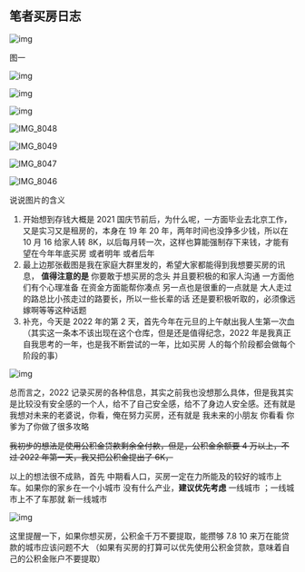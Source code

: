 ## 笔者买房日志

![img](https://pic4.zhimg.com/80/v2-93e675b4315a3b311008fa7fb49be5b4_720w.jpg)

图一

![img](https://pic2.zhimg.com/80/v2-a6be261551fcde5c1eb2eb4aa2180172_720w.jpg)

![img](https://pic4.zhimg.com/80/v2-85c527e98b6f8055004b00822a3ec73a_720w.jpg)

![img](https://pic2.zhimg.com/80/v2-dc0caeb6aa0af79ba2e35f6babf32ec6_720w.jpg)

![IMG_8048](https://gitee.com/yayxs/pics/raw/master/city/IMG_8048.JPG)

![IMG_8049](https://gitee.com/yayxs/pics/raw/master/city/IMG_8049.JPG)

![IMG_8047](https://gitee.com/yayxs/pics/raw/master/city/IMG_8047.JPG)

![IMG_8046](https://gitee.com/yayxs/pics/raw/master/city/IMG_8046.JPG)

说说图片的含义

1. 开始想到存钱大概是 2021 国庆节前后，为什么呢，一方面毕业去北京工作，又是实习又是租房的，本身在 19 年 20 年，两年时间也没挣多少钱，所以在 10 月 16 给家人转 8K，以后每月转一次，这样也算能强制存下来钱，才能有望在今年年底买房 或者明年 或者后年
2. 最上边那张截图是我在家庭大群里发的，希望大家都能得到我想要买房的讯息， **值得注意的是** 你要敢于想买房的念头 并且要积极的和家人沟通 一方面他们有个心理准备 在资金方面能帮你凑点 另一点也是很重的一点就是 大人走过的路总比小孩走过的路要长，所以一些长辈的话 还是要积极听取的，必须像远嫁啊等等这种话题
3. 补充，今天是 2022 年的第 2 天，首先今年在元旦的上午献出我人生第一次血 （其实这一条本不该出现在这个仓库，但是还是值得纪念，2022 年是我真正自我思考的一年，也是我不断尝试的一年，比如买房 人的每个阶段都会做每个阶段的事）

![img](https://pic3.zhimg.com/80/v2-1617ec883e14c4060f5624be0d876b33_720w.jpg)

总而言之，2022 记录买房的各种信息，其实之前我也没想那么具体，但是我其实是比较没有安全感的一个人，给不了自己安全感，给不了身边人安全感。还有就是我想对未来的老婆说，你看，俺在努力买房，还有就是 我未来的小朋友 你看看 你爹为了你做了很多攻略

~~我初步的想法是使用公积金贷款剩余全付款，但是，公积金余额要 4 万以上，不过 2022 年第一天，我又把公积金提出了 6K，~~

以上的想法很不成熟，首先 中期看人口，买房一定在力所能及的较好的城市上车。如果你的家乡在一个小城市 没有什么产业，**建议优先考虑** 一线城市 ；一线城市上不了车那就 新一线城市

![img](https://pic2.zhimg.com/80/v2-0f9d3ed7fece11107fa25a3ad04afdf1_720w.jpg)

这里提醒一下，如果你想买房，公积金千万不要提取，能攒够 7.8 10 来万在能贷款的城市应该问题不大 （如果有买房的打算可以优先使用公积金贷款，意味着自己的公积金账户不要提取）
